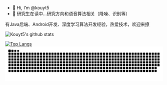 - 👋 Hi, I’m @kouyt5
- 👀 研究生在读中...研究方向和语音算法相关（降噪、识别等）

有Java后端、Android开发、深度学习算法开发经验，热爱技术，欢迎来撩

![Kouyt5's github stats](https://vercel-readme-stats-deploy-git-main-kouyt5.vercel.app/api?username=kouyt5&show_icons=true)

[![Top Langs](https://vercel-readme-stats-deploy-git-main-kouyt5.vercel.app/api/top-langs/?username=kouyt5&layout=compact)](https://github.com/anuraghazra/github-readme-stats)
<picture>
  <source media="(prefers-color-scheme: dark)" srcset="https://raw.githubusercontent.com/kouyt5/kouyt5/output/github-contribution-grid-snake-dark.svg">
  <source media="(prefers-color-scheme: light)" srcset="https://raw.githubusercontent.com/kouyt5/kouyt5/output/github-contribution-grid-snake.svg">
  <img alt="github contribution grid snake animation" src="https://raw.githubusercontent.com/kouyt5/kouyt5/output/github-contribution-grid-snake.svg">
</picture>

<!-- _generated with [Platane/snk](https://github.com/Platane/snk)_ -->
